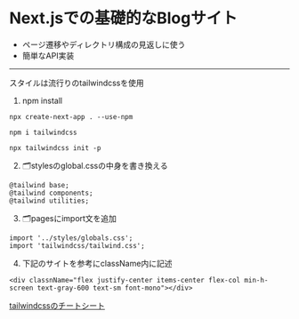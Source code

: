 # Next.jsでの基礎的なBlogサイト

-  ページ遷移やディレクトリ構成の見返しに使う
-  簡単なAPI実装
--------------

スタイルは流行りのtailwindcssを使用
1. npm install
```
npx create-next-app . --use-npm

npm i tailwindcss

npx tailwindcss init -p
```
2. 🗂stylesのglobal.cssの中身を書き換える
```
@tailwind base;
@tailwind components;
@tailwind utilities;
```
3. 🗂pagesにimport文を追加
```
import '../styles/globals.css';
import 'tailwindcss/tailwind.css';
```
4. 下記のサイトを参考にclassName内に記述  
```
<div classnName="flex justify-center items-center flex-col min-h-screen text-gray-600 text-sm font-mono"></div> 
```
[tailwindcssのチートシート](https://nerdcave.com/tailwind-cheat-sheet)
